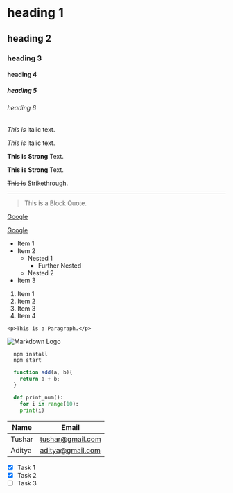 <!-- Heading  -->
# heading 1
## heading 2
### heading 3
#### heading 4
##### heading 5
###### heading 6

<!-- Italics -->
*This is* italic text.

_This is_ italic text.

<!-- Strong -->
**This is Strong** Text.

__This is Strong__ Text.

<!-- Strikethrough -->
~~This is~~ Strikethrough.

<!-- horizontal rule -->
____


<!-- BlockQuotes -->
> This is a Block Quote.


<!-- Links -->
[Google](https://www.google.co.in)

[Google](https://www.google.co.in "Link to Google")


<!-- Ul -->
* Item 1
* Item 2
  * Nested 1
    * Further Nested
  * Nested 2
* Item 3

<!-- OL -->
1. Item 1
1. Item 2
1. Item 3
1. Item 4

<!-- Inline code block -->

`<p>This is a Paragraph.</p>`

<!-- Images -->
![Markdown Logo](https://cdn.guidingtech.com/media/assets/WordPress-Import/2014/01/markdown-logo2-300x201.png)

<!-- Github Markdown -->
<!-- Code Blocks -->

```
  npm install
  npm start
```

```javascript
  function add(a, b){
    return a + b;
  }
```

```python
  def print_num():
    for i in range(10):
    print(i)

```
<!-- Tables -->

|Name | Email |
|---- |-----  |
| Tushar  | tushar@gmail.com |
| Aditya | aditya@gmail.com |

<!-- Task List -->
* [x] Task 1
* [x] Task 2
* [ ] Task 3